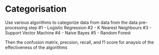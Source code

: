 # Categorisation
Use various algorithms to categorize data from data from the data pre-processing step
#1 - Logistic Regression
#2 - K Nearest Neighbours
#3 - Support Vector Machine
#4 - Naive Bayes
#5 - Random Forest

Then the confusion matrix, precsion, recall, and f1 score for anaysis of the effectiveness of the algorithms
